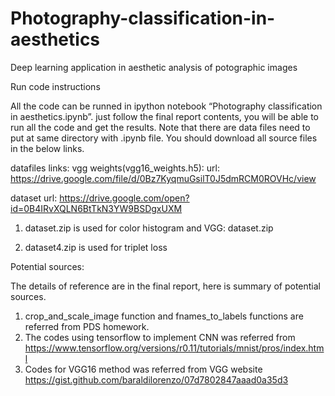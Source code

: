 # Photography-classification-in-aesthetics
Deep learning application in aesthetic analysis of potographic images

Run code instructions

All the code can be runned in ipython notebook “Photography classification in aesthetics.ipynb”. just follow the final report contents, you will be able to run all the code and get the results. 
Note that there are data files need to put at same directory with .ipynb file. You should download all source files in the below links.

datafiles links:
vgg weights(vgg16_weights.h5):
url: https://drive.google.com/file/d/0Bz7KyqmuGsilT0J5dmRCM0ROVHc/view

dataset url: https://drive.google.com/open?id=0B4IRvXQLN6BtTkN3YW9BSDgxUXM

1. dataset.zip is used for color histogram and VGG: dataset.zip

2. dataset4.zip is used for triplet loss

Potential sources:

The details of reference are in the final report, here is summary of potential sources.

1. crop_and_scale_image function and fnames_to_labels functions are referred from PDS homework.
2. The codes using tensorflow to implement CNN was referred from https://www.tensorflow.org/versions/r0.11/tutorials/mnist/pros/index.html
3. Codes for VGG16 method was referred from VGG website https://gist.github.com/baraldilorenzo/07d7802847aaad0a35d3
